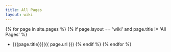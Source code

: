 ```yaml
---
title: All Pages
layout: wiki
---
```


{% for page in site.pages %}
  {% if page.layout == 'wiki' and page.title != 'All Pages' %}
- [{{page.title}}]({{ page.url }})
  {% endif %}
{% endfor %}
